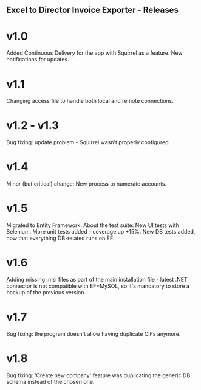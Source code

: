 ## Excel to Director Invoice Exporter - Releases

# v1.0
Added Continuous Delivery for the app with Squirrel as a feature. New notifications for updates.

# v1.1
Changing access file to handle both local and remote connections.

# v1.2 - v1.3
Bug fixing: update problem - Squirrel wasn't properly configured.

# v1.4
Minor (but critical) change: New process to numerate accounts.

# v1.5
Migrated to Entity Framework. About the test suite: New UI tests with Selenium. More unit tests added - coverage up +15%. New DB tests added, now that everything DB-related runs on EF.

# v1.6
Adding missing .msi files as part of the main installation file - latest .NET connector is not compatible with EF+MySQL, so it's mandatory to store a backup of the previous version.

# v1.7
Bug fixing: the program doesn't allow having duplicate CIFs anymore.

# v1.8
Bug fixing: 'Create new company' feature was duplicating the generic DB schema instead of the chosen one.
